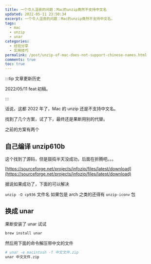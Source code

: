 ```yaml
---
title: 一个令人沮丧的问题：Mac的unzip竟然不支持中文名
updated: 2022-05-11 23:50:34
excerpt: 一个令人沮丧的问题：Mac的unzip竟然不支持中文名。
tags:
  - mac
  - unzip
  - unar
categories:
  - 经验分享
  - 实用技巧
permalink: /post/unzip-of-mac-does-not-support-chinese-names.html
comments: true
toc: true
---
```

:::tip 文章更新历史

2022/05/11 feat:初稿。

:::

话说，这都 2022 年了，Mac 的 unzip 还是不支持中文名。

找到了几个方案，试了下，最终还是果断用别的代替。

之前的方案有两个

## 自己编译 unzip610b

这个找到了源码，但是鼓捣半天没成功，后面在折腾吧。。。

[https://sourceforge.net/projects/infozip/files/latest/download](https://sourceforge.net/projects/infozip/files/latest/download)

据说如果成功了，下面的可以解决

`unzip -O cp936` 文件名
如果包是 arch 之类的还得有 `unzip-iconv` 包

## 换成 unar

果断安装了 unar 试试

```bash
brew install unar
```

然后用下面的命令解压带中文的文件

```bash
# unar -e macintosh -f 中文文件.zip
unar 中文文件.zip
```